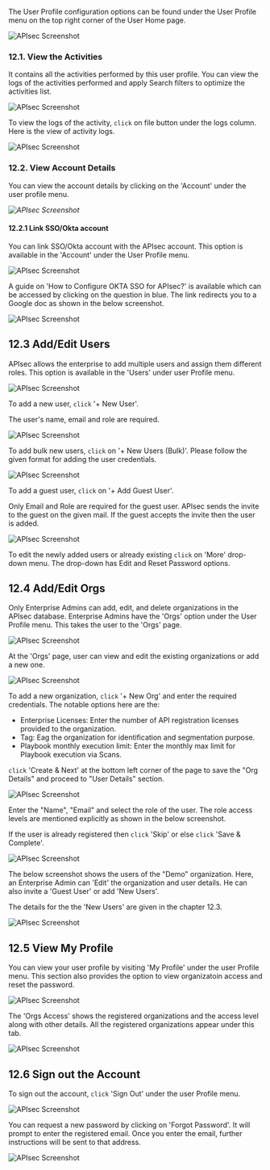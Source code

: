 The User Profile configuration options can be found under the User Profile menu on the top right corner of the User Home page. 

<img alt="APIsec Screenshot" src="https://user-images.githubusercontent.com/75529175/168322759-e2b1e1cf-fefb-4093-8174-f04e21a45e35.png" />

### **12.1. View the Activities**
It contains all the activities performed by this user profile. You can view the logs of the activities performed and apply Search filters to optimize the activities list.

<img alt="APIsec Screenshot" src="https://user-images.githubusercontent.com/75529175/168322576-3437a6c5-d90e-47ff-8a98-9b3a47a9df8e.png" />

To view the logs of the activity, `click` on file button under the logs column. 
Here is the view of activity logs. 

<img alt="APIsec Screenshot" src="https://user-images.githubusercontent.com/75529175/168327382-3063d023-f9e2-49d4-80c0-ac69aa342b43.png" />

### **12.2. View Account Details**
You can view the account details by clicking on the 'Account' under the user profile menu. 

*<img alt="APIsec Screenshot" src="https://user-images.githubusercontent.com/75529175/168322670-80793acc-5d82-44f2-bcc7-d3d402808e31.png" />*

#### **12.2.1 Link SSO/Okta account**
You can link SSO/Okta account with the APIsec account. This option is available in the 'Account' under the User Profile menu. 

<img alt="APIsec Screenshot" src="https://user-images.githubusercontent.com/75529175/168322601-3c5a9deb-23b8-4dfa-af92-b4a878249ec2.png" />

A guide on 'How to Configure OKTA SSO for APIsec?' is available which can be accessed by clicking on the question in blue. The link redirects you to a Google doc as shown in the below screenshot. 

<img alt="APIsec Screenshot" src="https://user-images.githubusercontent.com/75529175/168322647-fb5dbc74-9278-485f-a4c8-d6249dbd9635.png" />

## **12.3 Add/Edit Users**
APIsec allows the enterprise to add multiple users and assign them different roles. This option is available in the 'Users' under user Profile menu. 

<img alt="APIsec Screenshot" src="https://user-images.githubusercontent.com/75529175/168322686-41970268-fa1f-447d-a097-7fb9a1b36e8e.png" />

To add a new user, `click` '+ New User'.

The user's name, email and role are required. 

<img alt="APIsec Screenshot" src="https://user-images.githubusercontent.com/75529175/168322699-95a74262-e20b-4fda-b99a-0115275d0dc5.png" />

To add bulk new users, `click` on '+ New Users (Bulk)'.
Please follow the given format for adding the user credentials. 

<img alt="APIsec Screenshot" src="https://user-images.githubusercontent.com/75529175/168322713-5ce8fff7-55b8-4570-b949-ce7bbfb16a71.png" />

To add a guest user, `click` on '+ Add Guest User'.

Only Email and Role are required for the guest user. APIsec sends the invite to the guest on the given mail. If the guest accepts the invite then the user is added. 

<img alt="APIsec Screenshot" src="https://user-images.githubusercontent.com/75529175/168322724-21799488-338b-485b-8c90-d1e7e2cc3146.png" />

To edit the newly added users or already existing `click` on 'More' drop-down menu. The drop-down has Edit and Reset Password options. 

## 12.4 Add/Edit Orgs
Only Enterprise Admins can add, edit, and delete organizations in the APIsec database. 
Enterprise Admins have the 'Orgs' option under the User Profile menu. This takes the user to the 'Orgs' page. 

<img alt="APIsec Screenshot" src="https://user-images.githubusercontent.com/75529175/171651194-5c01d816-032e-4227-ae11-1100f6908418.png"/>



At the 'Orgs' page, user can view and edit the existing organizations or add a new one. 

<img alt="APIsec Screenshot" src="https://user-images.githubusercontent.com/75529175/171651250-b3bf064e-7d67-4e5f-8807-2e526fd25ba4.png"/>

To add a new organization, `click` '+ New Org' and enter the required credentials. 
The notable options here are the:

- Enterprise Licenses: Enter the number of API registration licenses provided to the organization. 
- Tag: Eag the organization for identification and segmentation purpose. 
- Playbook monthly execution limit: Enter the monthly max limit for Playbook execution via Scans.

`click` 'Create & Next' at the bottom left corner of the page to save the "Org Details" and proceed to "User Details" section. 

<img alt="APIsec Screenshot" src="https://user-images.githubusercontent.com/75529175/171651264-e68d7bd6-d6bc-43a0-948d-27b8627f2227.png"/>

Enter the "Name", "Email" and select the role of the user. The role access levels are mentioned explicitly as shown in the below screenshot.  

If the user is already registered then `click` 'Skip' or else `click` 'Save & Complete'. 

<img alt="APIsec Screenshot" src="https://user-images.githubusercontent.com/75529175/171651273-ad7fed69-8a64-4b0c-9a52-107a1b81f9c4.png"/>

The below screenshot shows the users of the "Demo" organization. Here, an Enterprise Admin can 'Edit' the organization and user details. He can also invite a 'Guest User' or add 'New Users'.

The details for the the 'New Users' are given in the chapter 12.3.

<img alt="APIsec Screenshot" src="https://user-images.githubusercontent.com/75529175/171651284-cdc06348-a5c7-419f-92e6-e5bff9c36c47.png"/>


## **12.5 View My Profile** 
You can view your user profile by visiting 'My Profile' under the user Profile menu. This section also provides the option to view organizatoin access and reset the password.  

<img alt="APIsec Screenshot" src="https://user-images.githubusercontent.com/75529175/168322735-1d0176cb-3d7b-45b8-aa7c-5ed0284f132b.png" />

<p>The 'Orgs Access' shows the registered organizations and the access level along with other details. All the registered organizations appear under this tab. </p>
<img alt="APIsec Screenshot" src="https://user-images.githubusercontent.com/75529175/169665719-109cf564-adaf-4b54-ab43-db2227b8a1d9.png" />


## **12.6 Sign out the Account**
To sign out the account, `click` 'Sign Out' under the user Profile menu. 

<img alt="APIsec Screenshot" src="https://user-images.githubusercontent.com/75529175/171663783-65644566-799c-4a36-82cd-91083ec351ac.png" />

<p>You can request a new password by clicking on 'Forgot Password'. It will prompt to enter the registered email. Once you enter the email, further instructions will be sent to that address. </p>
<img alt="APIsec Screenshot" src="https://user-images.githubusercontent.com/75529175/169666107-cd357cc5-dc55-4bfb-a8d4-83cf60c338a4.png" />


